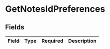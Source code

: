 # GetNotesIdPreferences


## Fields

| Field       | Type        | Required    | Description |
| ----------- | ----------- | ----------- | ----------- |